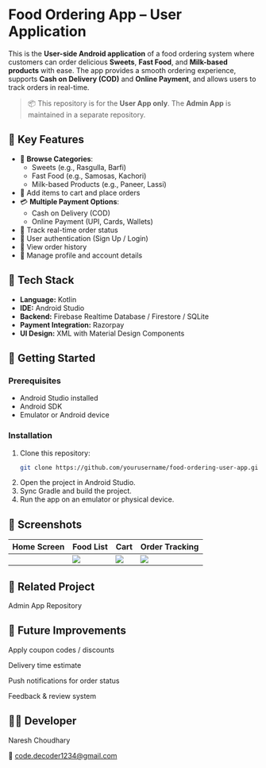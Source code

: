 #  Food Ordering App – User Application

This is the **User-side Android application** of a food ordering system where customers can order delicious **Sweets**, **Fast Food**, and **Milk-based products** with ease. The app provides a smooth ordering experience, supports **Cash on Delivery (COD)** and **Online Payment**, and allows users to track orders in real-time.

> 📦 This repository is for the **User App only**. The **Admin App** is maintained in a separate repository.

## 📱 Key Features

- 🧁 **Browse Categories**:
  - Sweets (e.g., Rasgulla, Barfi)
  - Fast Food (e.g., Samosas, Kachori)
  - Milk-based Products (e.g., Paneer, Lassi)
- 🛒 Add items to cart and place orders
- 💳 **Multiple Payment Options**:
  - Cash on Delivery (COD)
  - Online Payment (UPI, Cards, Wallets)
- 🔄 Track real-time order status
- 🔐 User authentication (Sign Up / Login)
- 📜 View order history
- 👤 Manage profile and account details

## 🧰 Tech Stack

- **Language:** Kotlin
- **IDE:** Android Studio  
- **Backend:** Firebase Realtime Database / Firestore / SQLite
- **Payment Integration:** Razorpay
- **UI Design:** XML with Material Design Components

## 🚀 Getting Started

### Prerequisites

- Android Studio installed
- Android SDK
- Emulator or Android device

### Installation

1. Clone this repository:
   ```bash
   git clone https://github.com/yourusername/food-ordering-user-app.git
2. Open the project in Android Studio.
3. Sync Gradle and build the project. 
4. Run the app on an emulator or physical device.

## 📸 Screenshots
| Home Screen               | Food List                 | Cart                      | Order Tracking                |
| ------------------------- | ------------------------- | ------------------------- | ----------------------------- |
|  | ![](screenshots/list.png) | ![](screenshots/cart.png) | ![](screenshots/tracking.png) |

## 🔗 Related Project
Admin App Repository

## 🔮 Future Improvements
Apply coupon codes / discounts

Delivery time estimate

Push notifications for order status

Feedback & review system

## 👨‍💻 Developer
Naresh Choudhary

📧 code.decoder1234@gmail.com

